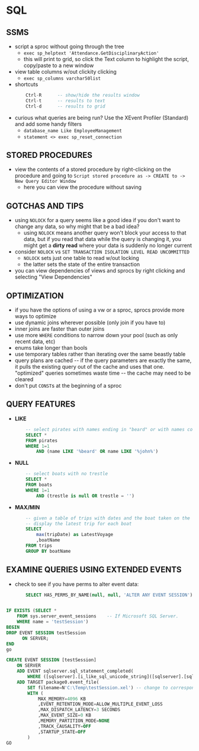 # SQL

## SSMS
* script a sproc without going through the tree
	- `exec sp_helptext 'Attendance.GetDisciplinaryAction'`
	- this will print to grid, so click the Text column to highlight the script, copy/paste to a new window
* view table columns w/out clickity clicking
	- `exec sp_columns varchar50list`
* shortcuts
	```sql
		Ctrl-R      -- show/hide the results window
		Ctrl-t      -- results to text
		Ctrl-d      -- results to grid
	```
* curious what queries are being run? Use the XEvent Profiler (Standard) and add some handy filters
	- `database_name Like EmployeeManagement`
	- `statement <> exec sp_reset_connection`


## STORED PROCEDURES
* view the contents of a stored procedure by right-clicking on the procedure and going to `Script stored procedure as -> CREATE to -> New Query Editor Window`
	- here you can view the procedure without saving


## GOTCHAS AND TIPS
* using `NOLOCK` for a query seems like a good idea if you don't want to change any data, so why might that be a bad idea?
	- using `NOLOCK` means another query won't block your access to that data, but if you read that data while the query is changing it, you might get a **dirty read** where your data is suddenly no longer current
* consider `NOLOCK` vs `SET TRANSACTION ISOLATION LEVEL READ UNCOMMITTED`
	- `NOLOCK` sets just one table to read w/out locking
	- the latter sets the state of the entire transaction
* you can view dependencies of views and sprocs by right clicking and selecting "View Dependencies"


## OPTIMIZATION
* if you have the options of using a vw or a sproc, sprocs provide more ways to optimize
* use dynamic joins wherever possible (only join if you have to)
* inner joins are faster than outer joins
* use more `WHERE` conditions to narrow down your pool (such as only recent data, etc)
* enums take longer than bools
* use temporary tables rather than iterating over the same beastly table
* query plans are cached -- if the query parameters are exactly the same, it pulls the existing query out of the cache and uses that one. "optimized" queries sometimes waste time -- the cache may need to be cleared
* don't put `CONST`s at the beginning of a sproc

## QUERY FEATURES
* **LIKE**
	```sql
		-- select pirates with names ending in "beard" or with names containing "john"
		SELECT *
		FROM pirates
		WHERE 1=1
			AND (name LIKE '%beard' OR name LIKE '%john%')
	```
* **NULL**
	```sql
		-- select boats with no trestle
		SELECT *
		FROM boats
		WHERE 1=1
			AND (trestle is null OR trestle = '')

	```
* **MAX/MIN**
	```sql
		-- given a table of trips with dates and the boat taken on the trip,
		-- display the latest trip for each boat
		SELECT
			max(tripDate) as LatestVoyage
			,boatName
		FROM trips
		GROUP BY boatName
	```



## EXAMINE QUERIES USING EXTENDED EVENTS

* check to see if you have perms to alter event data:
	```sql
		SELECT HAS_PERMS_BY_NAME(null, null, 'ALTER ANY EVENT SESSION');
	```

```sql

IF EXISTS (SELECT *
	FROM sys.server_event_sessions    -- If Microsoft SQL Server.
	WHERE name = 'testSession')
BEGIN
DROP EVENT SESSION testSession
	  ON SERVER;
END
go

CREATE EVENT SESSION [testSession]
	ON SERVER
	ADD EVENT sqlserver.sql_statement_completed(
		WHERE ([sqlserver].[i_like_sql_unicode_string]([sqlserver].[sql_text],N'%SELECT%HAVING%')))
	ADD TARGET package0.event_file(
		SET filename=N'C:\Temp\testSession.xel') -- change to corresponding output file
		WITH (
			MAX_MEMORY=4096 KB
			,EVENT_RETENTION_MODE=ALLOW_MULTIPLE_EVENT_LOSS
			,MAX_DISPATCH_LATENCY=3 SECONDS
			,MAX_EVENT_SIZE=0 KB
			,MEMORY_PARTITION_MODE=NONE
			,TRACK_CAUSALITY=OFF
			,STARTUP_STATE=OFF
		)
GO



```

